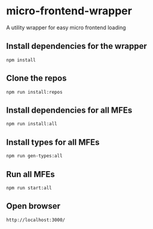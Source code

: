 # micro-frontend-wrapper

A utility wrapper for easy micro frontend loading

## Install dependencies for the wrapper

```
npm install
```

## Clone the repos

```
npm run install:repos
```

## Install dependencies for all MFEs

```
npm run install:all
```

## Install types for all MFEs

```
npm run gen-types:all
```

## Run all MFEs

```
npm run start:all
```

## Open browser

```
http://localhost:3000/
```
